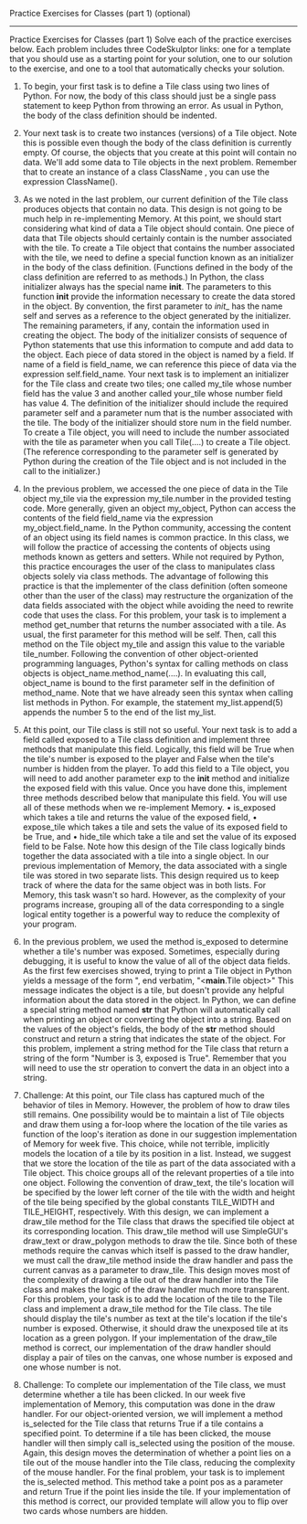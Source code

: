 Practice Exercises for Classes (part 1) (optional)
________________________________________


Practice Exercises for Classes (part 1) 
Solve each of the practice exercises below. Each problem includes three CodeSkulptor links: one for a template that you should 
use as a starting point for your solution, one to our solution to the exercise, and one to a tool that automatically checks your solution.

1. To begin, your first task is to define a Tile class using two lines of Python. For now, the body of this class should just be a single pass 
statement to keep Python from throwing an error. As usual in Python, the body of the class definition should be indented.

2. Your next task is to create two instances (versions) of a Tile object. Note this is possible even though the body of the class definition 
is currently empty. Of course, the objects that you create at this point will contain no data. We'll add some data to Tile objects in the next
problem. Remember that to create an instance of a class ClassName , you can use the expression ClassName().

3. As we noted in the last problem, our current definition of the Tile class produces objects that contain no data. This design is not going to be
much help in re-implementing Memory. At this point, we should start considering what kind of data a Tile object should contain. One piece of data
that Tile objects should certainly contain is the number associated with the tile. To create a Tile object that contains the number 
associated with the tile, we need to define a special function known as an initializer in the body of the class definition. (Functions defined 
in the body of the class definition are referred to as methods.) 
In Python, the class initializer always has the special name __init__. The parameters to this function __init__ provide the information necessary
to create the data stored in the object. By convention, the first parameter to _init__ has the name self and serves as a reference to the object
generated by the initializer. The remaining parameters, if any, contain the information used in creating the object. The body of the initializer 
consists of sequence of Python statements that use this information to compute and add data to the object. Each piece of data stored in the object
is named by a field. If name of a field is field_name, we can reference this piece of data via the expression self.field_name.
Your next task is to implement an initializer for the Tile class and create two tiles; one called my_tile whose number field has the value 3 and
another called your_tile whose number field has value 4. The definition of the initializer should include the required parameter self and a 
parameter num that is the number associated with the tile. The body of the initializer should store num in the field number. To create a Tile object,
you will need to include the number associated with the tile as parameter when you call Tile(....) to create a Tile object. (The reference 
corresponding to the parameter self is generated by Python during the creation of the Tile object and is not included in the call to the initializer.)

4. In the previous problem, we accessed the one piece of data in the Tile object my_tile via the expression my_tile.number in the provided testing 
code. More generally, given an object my_object, Python can access the contents of the field field_name via the expression my_object.field_name. 
In the Python community, accessing the content of an object using its field names is common practice. In this class, we will follow the practice 
of accessing the contents of objects using methods known as getters and setters. While not required by Python, this practice encourages the user
of the class to manipulates class objects solely via class methods. The advantage of following this practice is that the implementer of the class
definition (often someone other than the user of the class) may restructure the organization of the data fields associated with the object while 
avoiding the need to rewrite code that uses the class. 
For this problem, your task is to implement a method get_number that returns the number associated with a tile. As usual, the first parameter for 
this method will be self. Then, call this method on the Tile object my_tile and assign this value to the variable tile_number. Following the 
convention of other object-oriented programming languages, Python's syntax for calling methods on class objects is object_name.method_name(....).
In evaluating this call, object_name is bound to the first parameter self in the definition of method_name. Note that we have already seen this 
syntax when calling list methods in Python. For example, the statement my_list.append(5) appends the number 5 to the end of the list my_list.

5. At this point, our Tile class is still not so useful. Your next task is to add a field called exposed to a Tile class definition and implement
three methods that manipulate this field. Logically, this field will be True when the tile's number is exposed to the player and False when the 
tile's number is hidden from the player. To add this field to a Tile object, you will need to add another parameter exp to the __init__ method 
and initialize the exposed field with this value. Once you have done this, implement three methods described below that manipulate this field. 
You will use all of these methods when we re-implement Memory. 
•	is_exposed which takes a tile and returns the value of the exposed field, 
•	expose_tile which takes a tile and sets the value of its exposed field to be True, and 
•	hide_tile which take a tile and set the value of its exposed field to be False. 
Note how this design of the Tile class logically binds together the data associated with a tile into a single object. In our previous implementation
of Memory, the data associated with a single tile was stored in two separate lists. This design required us to keep track of where the data for 
the same object was in both lists. For Memory, this task wasn't so hard. However, as the complexity of your programs increase, grouping all of 
the data corresponding to a single logical entity together is a powerful way to reduce the complexity of your program.
 
6. In the previous problem, we used the method is_exposed to determine whether a tile's number was exposed. Sometimes, especially during debugging,
it is useful to know the value of all of the object data fields. As the first few exercises showed, trying to print a Tile object in Python yields
a message of the form ", end verbatim, "<__main__.Tile object>" This message indicates the object is a tile, but doesn't provide any helpful 
information about the data stored in the object. In Python, we can define a special string method named __str__ that Python will automatically 
call when printing an object or converting the object into a string. Based on the values of the object's fields, the body of the  __str__ method 
should construct and return a string that indicates the state of the object. 
For this problem, implement a string method for the Tile class that return a string of the form "Number is 3, exposed is True". Remember that
you will need to use the str operation to convert the data in an object into a string. 

7. Challenge: At this point, our Tile class has captured much of the behavior of tiles in Memory. However, the problem of how to draw tiles still
remains. One possibility would be to maintain a list of Tile objects and draw them using a for-loop where the location of the tile varies as 
function of the loop's iteration as done in our suggestion implementation of Memory for week five. This choice, while not terrible, implicitly
models the location of a tile by its position in a list. Instead, we suggest that we store the location of the tile as part of the data associated
with a Tile object. This choice groups all of the relevant properties of a tile into one object. Following the convention of draw_text, the tile's
location will be specified by the lower left corner of the tile with the width and height of the tile being specified by the global constants 
TILE_WIDTH and TILE_HEIGHT, respectively. 
With this design, we can implement a draw_tile method for the Tile class that draws the specified tile object at its corresponding location. This 
draw_tile method will use SimpleGUI's draw_text or draw_polygon methods to draw the tile. Since both of these methods require the canvas which 
itself is passed to the draw handler, we must call the draw_tile method inside the draw handler and pass the current canvas as a parameter to 
draw_tile. This design moves most of the complexity of drawing a tile out of the draw handler into the Tile class and makes the logic of the 
draw handler much more transparent. 
For this problem, your task is to add the location of the tile to the Tile class and implement a draw_tile method for the Tile class. The tile 
should display the tile's number as text at the tile's location if the tile's number is exposed. Otherwise, it should draw the unexposed tile at
its location as a green polygon. If your implementation of the draw_tile method is correct, our implementation of the draw handler should display
a pair of tiles on the canvas, one whose number is exposed and one whose number is not. 
8. Challenge: To complete our implementation of the Tile class, we must determine whether a tile has been clicked. In our week five implementation
of Memory, this computation was done in the draw handler. For our object-oriented version, we will implement a method is_selected for the Tile 
class that returns True if a tile contains a specified point. To determine if a tile has been clicked, the mouse handler will then simply call 
is_selected using the position of the mouse. Again, this design moves the determination of whether a point lies on a tile out of the mouse 
handler into the Tile class, reducing the complexity of the mouse handler. 
For the final problem, your task is to implement the is_selected method. This method take a point pos as a parameter and return True if the point 
lies inside the tile. If your implementation of this method is correct, our provided template will allow you to flip over two cards whose numbers
are hidden. 

